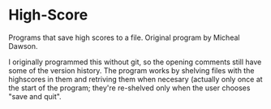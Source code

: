 # High-Score
Programs that save high scores to a file. Original program by Micheal Dawson.

I originally programmed this without git, so the opening comments still have some of the version history. 
The program works by shelving files with the highscores in them and retriving them when necesary (actually only once at the start of the program; they're re-shelved only when the user chooses "save and quit".
